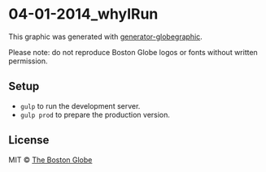 # 04-01-2014_whyIRun

This graphic was generated with [generator-globegraphic](https://github.com/BostonGlobe/generator-globegraphic).

Please note: do not reproduce Boston Globe logos or fonts without written permission.

## Setup

- `gulp` to run the development server.
- `gulp prod` to prepare the production version.

## License

MIT © [The Boston Globe](http://github.com/BostonGlobe)